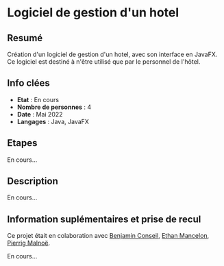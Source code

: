 # Logiciel de gestion d'un hotel

## Resumé

Création d'un logiciel de gestion d'un hotel, avec son interface en JavaFX.  
Ce logiciel est destiné à n'être utilisé que par le personnel de l'hôtel.

## Info clées

- **Etat** : En cours  
- **Nombre de personnes** : 4  
- **Date** : Mai 2022
- **Langages** : Java, JavaFX

## Etapes

En cours...

## Description

En cours...

## Information suplémentaires et prise de recul

Ce projet était en colaboration avec [Benjamin Conseil](https://github.com/conseil-benjamin), [Ethan Mancelon](https://github.com/EthanMancelon), [Pierrig Malnoë](https://github.com/VenomSE30). 

En cours...